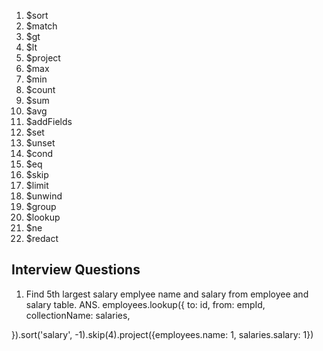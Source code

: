1. $sort
2. $match
3. $gt
4. $lt
5. $project
6. $max
7. $min
8. $count
9. $sum
10. $avg
11. $addFields
12. $set
13. $unset
14. $cond
15. $eq
16. $skip
17. $limit
18. $unwind
19. $group
20. $lookup
21. $ne
22. $redact

## Interview Questions
1) Find 5th largest salary emplyee name and salary from employee and salary table.
ANS.
employees.lookup({
to: id,
from: empId,
collectionName: salaries,

}).sort('salary', -1).skip(4).project({employees.name: 1, salaries.salary: 1})
